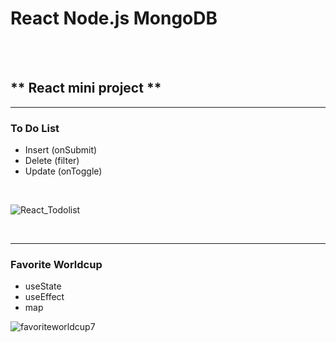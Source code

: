 # **React Node.js MongoDB**


<br/>
<br/>

## ** React mini project **



-------------------------------------------------------------
### **To Do List**
- Insert (onSubmit)
- Delete (filter)
- Update (onToggle)
<br/>

![React_Todolist](https://user-images.githubusercontent.com/87745990/139085144-dd21ed61-a694-444e-8189-db67d96bf02d.gif)





<br/>

-------------------------------------------------------------
### **Favorite Worldcup**
- useState
- useEffect
- map
<!-- - ~~I like Holybang ㅎ_ㅎ~~
<br/>
<p align="center">
  <img src="" title="hover text">
</p> -->
![favoriteworldcup7](https://user-images.githubusercontent.com/87745990/139610553-2fa41773-32b6-4230-abd6-730b6199a4ae.gif)
